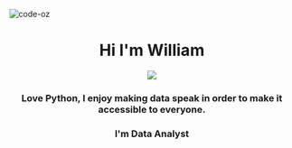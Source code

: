 <p align="left"> <img src="https://komarev.com/ghpvc/?username=code-oz&label=Profile%20views&color=0e75b6&style=flat" alt="code-oz" /> </p>

<h1 align="center">Hi I'm William</h1>

<!-- Intro -->
<p style="margin: 15px;" align="center">
    <img src="[![Typing SVG](https://readme-typing-svg.herokuapp.com?font=Fira+Code&pause=1000&random=false&width=435&lines=Data+Analyst;Big+Data+and+AI+for+life)](https://git.io/typing-svg)">
    <h3 align="center">Love Python, I enjoy making data speak in order to make it accessible to everyone.</h3>
    <h3 align="center">I'm Data Analyst</h3>
</p>
